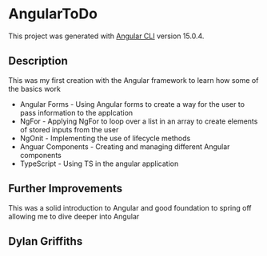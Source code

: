 # AngularToDo
This project was generated with [Angular CLI](https://github.com/angular/angular-cli) version 15.0.4.

## Description 
This was my first creation with the Angular framework to learn how some of the basics work
- Angular Forms - Using Angular forms to create a way for the user to pass information to the applcation
- NgFor - Applying NgFor to loop over a list in an array to create elements of stored inputs from the user
- NgOnit - Implementing the use of lifecycle methods
- Anguar Components - Creating and managing different Angular components
- TypeScript - Using TS in the angular application

## Further Improvements
This was a solid introduction to Angular and good foundation to spring off allowing me to dive deeper into Angular 

## Dylan Griffiths
